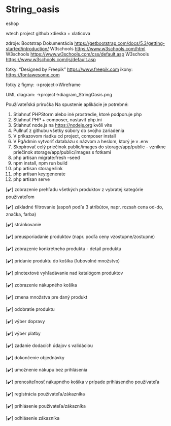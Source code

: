 # String_oasis
 eshop
 
 wtech project github xdieska + xlaticova

zdroje: Bootstrap Dokumentácia https://getbootstrap.com/docs/5.3/getting-started/introduction/
        W3schools https://www.w3schools.com/html
        W3schools https://www.w3schools.com/css/default.asp
        W3schools https://www.w3schools.com/js/default.asp

fotky: “Designed by Freepik” https://www.freepik.com
ikony: https://fontawesome.com

fotky z figmy: ->project->Wireframe

UML diagram: ->project->diagram_StringOasis.png

Používateľská príručka
Na spustenie aplikácie je potrebné: 
1.	Stiahnuť PHPStorm alebo iné prostredie, ktoré podporuje php
2.	Stiahnuť PHP + composer, nastaviť php.ini
3.	Stiahnuť node.js na https://nodejs.org kvôli vite
4.	Pullnuť z githubu všetky súbory do svojho zariadenia
5.	V príkazovom riadku cd project, composer install
6.	V PgAdmin vytvoriť databázu s názvom a heslom, ktorý je v .env
7.	Skopírovať celý priečinok public/images do storage/app/public - vznikne priečinok  storage/app/public/images s fotkami
8.	php artisan migrate:fresh –seed
9.	npm install, npm run build
10.	php artisan storage:link
11.	php artisan key:generate
12.	php artisan serve


[✔️] zobrazenie prehľadu všetkých produktov z vybratej kategórie používateľom

[✔️] základné filtrovanie (aspoň podľa 3 atribútov, napr. rozsah cena od-do, značka, farba)

[✔️] stránkovanie

[✔️] preusporiadanie produktov (napr. podľa ceny vzostupne/zostupne)

[✔️] zobrazenie konkrétneho produktu - detail produktu

[✔️] pridanie produktu do košíka (ľubovolné množstvo)

[✔️] plnotextové vyhľadávanie nad katalógom produktov

[✔️] zobrazenie nákupného košíka

[✔️] zmena množstva pre daný produkt

[✔️] odobratie produktu

[✔️] výber dopravy

[✔️] výber platby

[✔️] zadanie dodacích údajov s validáciou

[✔️] dokončenie objednávky

[✔️] umožnenie nákupu bez prihlásenia

[✔️] prenositeľnosť nákupného košíka v prípade prihláseného používateľa

[✔️] registrácia používateľa/zákazníka

[✔️] prihlásenie používateľa/zákazníka

[✔️] odhlásenie zákazníka
